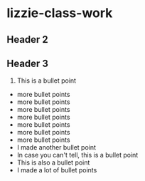 # lizzie-class-work

## Header 2

## Header 3

1) This is a bullet point
- more bullet points
- more bullet points
- more bullet points
- more bullet points
- more bullet points
- more bullet points
- more bullet points
- I made another bullet point
- In case you can't tell, this is a bullet point
- This is also a bullet point
- I made a lot of bullet points